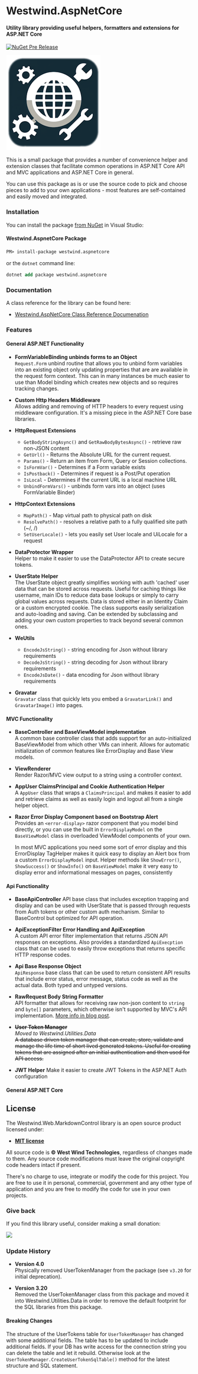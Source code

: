 # Westwind.AspNetCore
#### Utility library providing useful helpers, formatters and extensions for ASP.NET Core

[![NuGet Pre Release](https://img.shields.io/nuget/vpre/westwind.aspnetcore.svg)](https://www.nuget.org/packages?q=Westwind.aspnetcore)

![](icon.png)

This is a small package that provides a number of convenience helper and extension classes that facilitate common operations in ASP.NET Core API and MVC applications and ASP.NET Core in general.

You can use this package as is or use the source code to pick and choose pieces to add to your own applications - most features are self-contained and easily moved and integrated.

### Installation
You can install the package [from NuGet](https://www.nuget.org/packages/Westwind.AspNetCore/) in Visual Studio:

#### Westwind.AspnetCore Package

```ps
PM> install-package westwind.aspnetcore
```

or the `dotnet` command line:

```ps
dotnet add package westwind.aspnetcore
```

### Documentation
A class reference for the library can be found here:

* [Westwind.AspNetCore Class Reference Documenation](https://docs.west-wind.com/westwind.aspnetcore)

### Features

#### General ASP.NET Functionality

* **FormVariableBinding unbinds forms to an Object**  
`Request.Form` unbind routine that allows you to unbind form variables into an existing object only updating properties that are are available in the request form context. This can in many instances be much easier to use than Model binding which creates new objects and so requires tracking changes.

* **Custom Http Headers Middleware**  
Allows adding and removing of HTTP headers to every request using middleware configuration. It's a missing piece in the ASP.NET Core base libraries.

* **HttpRequest Extensions**  
    * `GetBodyStringAsync()` and `GetRawBodyBytesAsync()`  - retrieve raw non-JSON content
    * `GetUrl()` - Returns the Absolute URL for the current request.
    * `Params()` - Return an item from Form, Query or Session collections.
    * `IsFormVar()` -  Determines if a Form variable exists
    * `IsPostback()` - Determines if request is a Post/Put operation
    * `IsLocal` - Determines if the current URL is a local machine URL
    * `UnbindFormVars()` - unbinds form vars into an object (uses FormVariable Binder)
    
* **HttpContext Extensions**
    * `MapPath()` - Map virtual path to physical path on disk
    * `ResolvePath()` - resolves a relative path to a fully qualified site path (~/, /)
    * `SetUserLocale()` - lets you easily set User locale and UiLocale for a request

* **DataProtector Wrapper**  
Helper to make it easier to use the DataProtector API to create secure tokens.

* **UserState Helper**  
The UserState object greatly simplifies working with auth 'cached' user data that can be stored across requests. Useful for caching things like username, main IDs to reduce data base lookups or simply to carry global values across requests. Data is stored either in an Identity Claim or a custom encrypted cookie. The class supports easily serialization and auto-loading and saving. Can be extended by subclassing and adding your own custom properties to track beyond several common ones.

* **WeUtils** 
  * `EncodeJsString()` - string encoding for Json without library requirements
  * `DecodeJsString()` - string decoding for Json without library requirements
  * `EncodeJsDate()` - data encoding for Json without library requirements

* **Gravatar**  
`Gravatar` class that quickly lets you embed a `GravatarLink()` and `GravatarImage()` into pages.

#### MVC Functionality

* **BaseController and BaseViewModel implementation**  
A common base controller class that adds support for an auto-initialized BaseViewModel from which other VMs can inherit. Allows for automatic initialization of common features like ErrorDisplay and Base View models.

* **ViewRenderer**  
Render Razor/MVC view output to a string using a controller context.


* **AppUser ClaimsPrincipal and Cookie Authentication Helper**  
A `AppUser` class that wraps a `ClaimsPrincipal` and makes it easier to add and retrieve claims as well as easily login and logout all from a single helper object.

* **Razor Error Display Component based on Bootstrap Alert**  
Provides an `<error-display>` razor component that you model bind directly, or you can use the built in `ErrorDisplayModel` on the `BaseViewModel` class in overloaded ViewModel components of your own.

  In most MVC applications you need some sort of error display and this ErrorDisplay TagHelper makes it quick easy to display an Alert box from a custom `ErrorDisplayModel` input. Helper methods like `ShowError()`, `ShowSuccess()` or `ShowInfo()` on `BaseViewModel` make it very easy to display error and informational messages on pages, consistently

#### Api Functionality

* **BaseApiController** 
API base class that includes exception trapping and display and can be used with UserState that is passed through requests from Auth tokens or other custom auth mechanism. Similar to BaseControl but optimized for API operation.

* **ApiExceptionFilter Error Handling and ApiException**  
A custom API error filter implementation that returns JSON API responses on exceptions. Also provides a standardized `ApiExecption` class that can be used to easily throw exceptions that returns specific HTTP response codes.

* **Api Base Response Object**  
`ApiResponse` base class that can be used to return consistent API results that include error status, error message, status code as well as the actual data. Both typed and untyped versions.

* **RawRequest Body String Formatter**   
API formatter that allows for receiving raw non-json content to `string` and `byte[]` parameters, which otherwise isn't supported by MVC's API implementation. [More info in blog post](https://weblog.west-wind.com/posts/2017/Sep/14/Accepting-Raw-Request-Body-Content-in-ASPNET-Core-API-Controllers).

* ~~**User Token Manager**~~  
*Moved to Westwind.Utilities.Data*  
~~A database driven token manager that can create, store, validate and manage the life time of short lived generated tokens. Useful for creating tokens that are assigned after an initial authentication and then used for API access.~~

* **JWT Helper** 
Make it easier to create JWT Tokens in the ASP.NET Auth configuration


#### General ASP.NET Core


## License
The Westwind.Web.MarkdownControl library is an open source product licensed under:

* **[MIT license](http://opensource.org/licenses/MIT)**

All source code is **&copy; West Wind Technologies**, regardless of changes made to them. Any source code modifications must leave the original copyright code headers intact if present.

There's no charge to use, integrate or modify the code for this project. You are free to use it in personal, commercial, government and any other type of application and you are free to modify the code for use in your own projects.

### Give back
If you find this library useful, consider making a small donation:

<a href="https://www.paypal.com/cgi-bin/webscr?cmd=_s-xclick&hosted_button_id=BA3NHHFHTMXD8" 
    title="Find this library useful? Consider making a small donation." alt="Make Donation" style="text-decoration: none;">
	<img src="https://weblog.west-wind.com/images/donation.png" />
</a>


### Update History

* **Version 4.0**  
Physically removed UserTokenManager from the package (see `v3.20` for initial deprecation).

* **Version 3.20**  
Removed the UserTokenManager class from this package and moved it into Westwind.Utilities.Data in order to remove the default footprint for the SQL libraries from this package. 

#### Breaking Changes
The structure of the UserTokens table for `UserTokenManager` has changed with some additional fields. The table has to be updated to include additional fields. If your DB has write access for the connection string you can delete the table and let it rebuild. Otherwise look at the `UserTokenManager.CreateUserTokenSqlTable()` method for the latest structure and SQL statement.
